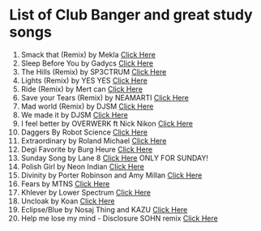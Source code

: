 # List of Club Banger and great study songs

1. Smack that (Remix) by Mekla [Click Here](https://open.spotify.com/track/32RXYekFyrUt21IzTkPtXs?si=660aee421a8649ce)
2. Sleep Before You by Gadycs [Click Here](https://open.spotify.com/track/7vFoGRf319JEkR2GOOxiMN?si=9cbf6ee2cec9434b)
3. The Hills (Remix) by SP3CTRUM [Click Here](https://open.spotify.com/track/2ejgUOqQWfJ2TWL0PeDB6H?si=56da4dabe88446ce)
4. Lights (Remix) by YES YES [Click Here](https://open.spotify.com/track/4QaFauPEGz7bqmwRRfuIZb?si=5e6b9afacfcd46af)
5. Ride (Remix) by Mert can [Click Here](https://open.spotify.com/track/64fIhibcQamlvKa6SLMot2?si=52bdec5a15254d9b)
6. Save your Tears (Remix) by NEAMARTI [Click Here](https://open.spotify.com/track/3IsZleSHforGhdjlRbUr2z?si=d7fbab829a18484c)
7. Mad world (Remix) by DJSM [Click Here](https://open.spotify.com/track/3zabZKc5pXCWYQmviG9eJh?si=56b03e1066784a18)
8. We made it by DJSM [Click Here](https://open.spotify.com/track/6dEPAecFILLaGbBx3A9oPg?si=272a60f3030b4515)
9. I feel better by OVERWERK ft Nick Nikon [Click Here](https://open.spotify.com/track/7gP3k4cc19HvpQVug2VC62?si=16e092f158d942d7)
10. Daggers By Robot Science [Click Here](https://open.spotify.com/track/6js1TMeoPmuo72BgZZlw3E?si=f36695934fc7429c)
11. Extraordinary by Roland Michael [Click Here](https://open.spotify.com/track/3ZFKzPqp4BPAn9nGU7Ym2j?si=c7a0c6b9fe3a48c5)
12. Degi Favorite by Burg Heure [Click Here](https://open.spotify.com/track/4dO2MRMaxTPdg3xaB01mib?si=5280a918f9c64f79)
13. Sunday Song by Lane 8 [Click Here](https://open.spotify.com/track/2P4wRFA7ftewX1JdN3On2K?si=5ee01944d31e480d) ONLY FOR SUNDAY!
14. Polish Girl by Neon Indian [Click Here](https://open.spotify.com/track/5g3TDpgy1J1woAUVuj21EE?si=b5322408e70e4922)
15. Divinity by Porter Robinson and Amy Millan [Click Here](https://open.spotify.com/track/18cCBvygH6yEFDY0cYN3wT?si=de25c832fcc74394)
16. Fears by MTNS [Click Here](https://open.spotify.com/track/1BsH94NLjVe7cHJ8t5oWSP?si=ab677e49c0d44075)
17. Khlever by Lower Spectrum [Click Here](https://open.spotify.com/track/0d1Kczse0OWHEabuRpZKZz?si=e07dcbb242ae4cd6)
18. Uncloak by Koan [Click Here](https://open.spotify.com/track/7KvwplqWhMP3XRmLa5rHm4?si=d077b77d0fd34f03)
19. Eclipse/Blue by Nosaj Thing and KAZU [Click Here](https://open.spotify.com/track/1OO6bLZ79F3tOGkHPD0t2i?si=aa07c4257fc44446)
20. Help me lose my mind - Disclosure SOHN remix [Click Here](https://open.spotify.com/track/0mqltSIfJ1O32l89gsk6YY?si=f663e1f7d9e3493b)